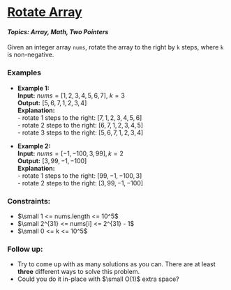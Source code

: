 # [Rotate Array](https://leetcode.com/problems/rotate-array/description/?envType=study-plan-v2&envId=top-interview-150)

#### ***Topics: Array, Math, Two Pointers***

Given an integer array `nums`, rotate the array to the right by `k` steps, where `k` is non-negative.

### Examples
- **Example 1:** <br> **Input:** $nums = [1,2,3,4,5,6,7]$, $k = 3$ <br> **Output:** $[5,6,7,1,2,3,4]$ <br> **Explanation:** <br> - rotate $1$ steps to the right: $[7,1,2,3,4,5,6]$ <br> - rotate $2$ steps to the right: $[6,7,1,2,3,4,5]$ <br> - rotate $3$ steps to the right: $[5,6,7,1,2,3,4]$

- **Example 2:** <br> **Input:** $nums = [-1,-100,3,99], k = 2$ <br> **Output:** $[3,99,-1,-100]$ <br> **Explanation:** <br> - rotate $1$ steps to the right: $[99,-1,-100,3]$ <br> - rotate $2$ steps to the right: $[3,99,-1,-100]$

### Constraints:
- $\small 1 <= nums.length <= 10^5$
- $\small 2^{31} <= nums[i] <= 2^{31} - 1$
- $\small 0 <= k <= 10^5$

### Follow up:
- Try to come up with as many solutions as you can. There are at least **three** different ways to solve this problem.
- Could you do it in-place with $\small O(1)$ extra space?